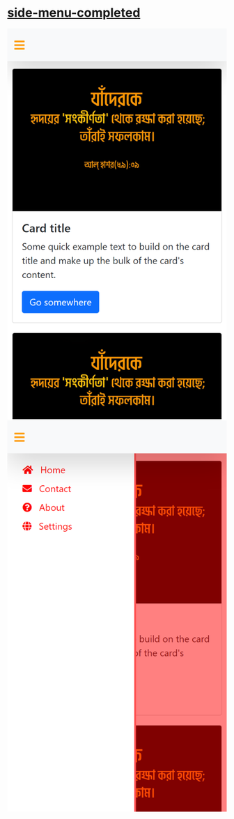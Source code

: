# [side-menu-completed](https://seumsims.github.io/side-menu-completed/)
![seumsims.github.io_side-menu-completed_iPhone SE](fotos/seumsims.github.io_side-menu-completed_iPhone_SE_1.png)
![seumsims.github.io_side-menu-completed_iPhone SE](fotos/seumsims.github.io_side-menu-completed_iPhone_SE_2.png)